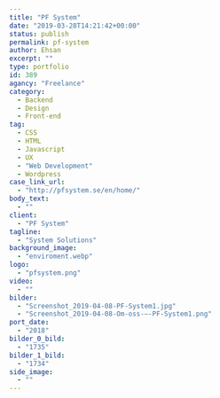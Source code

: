 ```yaml
---
title: "PF System"
date: "2019-03-28T14:21:42+00:00"
status: publish
permalink: pf-system
author: Ehsan
excerpt: ""
type: portfolio
id: 389
agancy: "Freelance"
category:
  - Backend
  - Design
  - Front-end
tag:
  - CSS
  - HTML
  - Javascript
  - UX
  - "Web Development"
  - Wordpress
case_link_url:
  - "http://pfsystem.se/en/home/"
body_text:
  - ""
client:
  - "PF System"
tagline:
  - "System Solutions"
background_image:
  - "enviroment.webp"
logo:
  - "pfsystem.png"
video:
  - ""
bilder:
  - "Screenshot_2019-04-08-PF-System1.jpg"
  - "Screenshot_2019-04-08-Om-oss-–-PF-System1.png"
port_date:
  - "2018"
bilder_0_bild:
  - "1735"
bilder_1_bild:
  - "1734"
side_image:
  - ""
---
```

